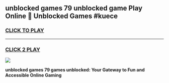 
## unblocked games 79 unblocked game Play Online 👋 Unblocked Games #kuece
<h3>
<a href="https://premium.freeplayer.one?title=unblocked_games_79&ref=21F">CLICK TO PLAY</a></h3>
<hr>

<h3>
<a href="https://premium.freeplayer.one?title=unblocked_games_79&ref=21F">CLICK 2 PLAY</a>
  
</h3>

<a href="https://premium.freeplayer.one?title=unblocked_games_79&ref=21F/"><img src="https://clearcache.store/games.png"></a>


**unblocked games 79 games unblocked: Your Gateway to Fun and Accessible Online Gaming**

